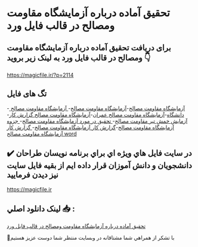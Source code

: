 # تحقیق آماده درباره آزمایشگاه مقاومت ومصالح در قالب فایل ورد

## برای دریافت تحقیق آماده درباره آزمایشگاه مقاومت ومصالح در قالب فایل ورد به لینک زیر بروید 👇

https://magicfile.ir/?p=2114

## تگ های فایل

-[ آزمایشگاه مقاومت مصالح](https://magicfile.ir/product/%d8%aa%d8%ad%d9%82%d9%8a%d9%82-%d8%a2%d9%85%d8%a7%d8%af%d9%87-%d8%a2%d8%b2%d9%85%d8%a7%d9%8a%d8%b4%da%af%d8%a7%d9%87-%d9%85%d9%82%d8%a7%d9%88%d9%85%d8%aa-%d9%88%d9%85%d8%b5%d8%a7%d9%84%d8%ad/)-[آزمایشگاه مقاومت مصالح](https://magicfile.ir/product/%d8%aa%d8%ad%d9%82%d9%8a%d9%82-%d8%a2%d9%85%d8%a7%d8%af%d9%87-%d8%a2%d8%b2%d9%85%d8%a7%d9%8a%d8%b4%da%af%d8%a7%d9%87-%d9%85%d9%82%d8%a7%d9%88%d9%85%d8%aa-%d9%88%d9%85%d8%b5%d8%a7%d9%84%d8%ad/)-[ آزمایشگاه مقاومت مصالح دانشگاه](https://magicfile.ir/product/%d8%aa%d8%ad%d9%82%d9%8a%d9%82-%d8%a2%d9%85%d8%a7%d8%af%d9%87-%d8%a2%d8%b2%d9%85%d8%a7%d9%8a%d8%b4%da%af%d8%a7%d9%87-%d9%85%d9%82%d8%a7%d9%88%d9%85%d8%aa-%d9%88%d9%85%d8%b5%d8%a7%d9%84%d8%ad/)-[آزمایشگاه مقاومت مصالح عمران](https://magicfile.ir/product/%d8%aa%d8%ad%d9%82%d9%8a%d9%82-%d8%a2%d9%85%d8%a7%d8%af%d9%87-%d8%a2%d8%b2%d9%85%d8%a7%d9%8a%d8%b4%da%af%d8%a7%d9%87-%d9%85%d9%82%d8%a7%d9%88%d9%85%d8%aa-%d9%88%d9%85%d8%b5%d8%a7%d9%84%d8%ad/)-[آزمایشگاه مقاومت مصالح گزارش کار](https://magicfile.ir/product/%d8%aa%d8%ad%d9%82%d9%8a%d9%82-%d8%a2%d9%85%d8%a7%d8%af%d9%87-%d8%a2%d8%b2%d9%85%d8%a7%d9%8a%d8%b4%da%af%d8%a7%d9%87-%d9%85%d9%82%d8%a7%d9%88%d9%85%d8%aa-%d9%88%d9%85%d8%b5%d8%a7%d9%84%d8%ad/)-[ آزمایش خمش تیر مقاومت مصالح](https://magicfile.ir/product/%d8%aa%d8%ad%d9%82%d9%8a%d9%82-%d8%a2%d9%85%d8%a7%d8%af%d9%87-%d8%a2%d8%b2%d9%85%d8%a7%d9%8a%d8%b4%da%af%d8%a7%d9%87-%d9%85%d9%82%d8%a7%d9%88%d9%85%d8%aa-%d9%88%d9%85%d8%b5%d8%a7%d9%84%d8%ad/)-[ تحقیق در مورد آزمایشگاه مقاومت مصالح](https://magicfile.ir/product/%d8%aa%d8%ad%d9%82%d9%8a%d9%82-%d8%a2%d9%85%d8%a7%d8%af%d9%87-%d8%a2%d8%b2%d9%85%d8%a7%d9%8a%d8%b4%da%af%d8%a7%d9%87-%d9%85%d9%82%d8%a7%d9%88%d9%85%d8%aa-%d9%88%d9%85%d8%b5%d8%a7%d9%84%d8%ad/)-[ جزوه آزمایشگاه مقاومت مصالح](https://magicfile.ir/product/%d8%aa%d8%ad%d9%82%d9%8a%d9%82-%d8%a2%d9%85%d8%a7%d8%af%d9%87-%d8%a2%d8%b2%d9%85%d8%a7%d9%8a%d8%b4%da%af%d8%a7%d9%87-%d9%85%d9%82%d8%a7%d9%88%d9%85%d8%aa-%d9%88%d9%85%d8%b5%d8%a7%d9%84%d8%ad/)-[گزارش کار آزمایشگاه مقاومت مصالح](https://magicfile.ir/product/%d8%aa%d8%ad%d9%82%d9%8a%d9%82-%d8%a2%d9%85%d8%a7%d8%af%d9%87-%d8%a2%d8%b2%d9%85%d8%a7%d9%8a%d8%b4%da%af%d8%a7%d9%87-%d9%85%d9%82%d8%a7%d9%88%d9%85%d8%aa-%d9%88%d9%85%d8%b5%d8%a7%d9%84%d8%ad/)-[ گزارش کار آزمایشگاه مقاومت مصالح word](https://magicfile.ir/product/%d8%aa%d8%ad%d9%82%d9%8a%d9%82-%d8%a2%d9%85%d8%a7%d8%af%d9%87-%d8%a2%d8%b2%d9%85%d8%a7%d9%8a%d8%b4%da%af%d8%a7%d9%87-%d9%85%d9%82%d8%a7%d9%88%d9%85%d8%aa-%d9%88%d9%85%d8%b5%d8%a7%d9%84%d8%ad/)

## ✔️ در سايت فايل هاي ويژه اي براي برنامه نويسان طراحان دانشجويان و دانش آموزان قرار داده ايم از بقيه فايل سايت نيز ديدن فرماييد

https://magicfile.ir


## لينک دانلود اصلي 📥 :

[تحقیق آماده درباره آزمایشگاه مقاومت ومصالح در قالب فایل ورد](https://magicfile.ir/product/%d8%aa%d8%ad%d9%82%d9%8a%d9%82-%d8%a2%d9%85%d8%a7%d8%af%d9%87-%d8%a2%d8%b2%d9%85%d8%a7%d9%8a%d8%b4%da%af%d8%a7%d9%87-%d9%85%d9%82%d8%a7%d9%88%d9%85%d8%aa-%d9%88%d9%85%d8%b5%d8%a7%d9%84%d8%ad/) 


🙏با تشکر از همراهي شما مشتاقانه در وبسایت منتظر شما دوست عزیز هستیم


